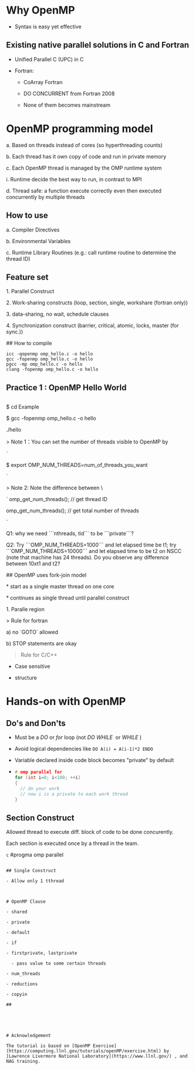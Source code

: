 # Why OpenMP

- Syntax is easy yet effective

## Existing native parallel solutions in C and Fortran

- Unified Parallel C (UPC) in C

- Fortran:

  - CoArray Fortran

  - DO CONCURRENT from Fortran 2008

  - None of them becomes mainstream

# OpenMP programming model

a. Based on threads instead of cores (so hyperthreading counts)

b. Each thread has it own copy of code and run in private memory

c. Each OpenMP thread is managed by the OMP runtime system

i. Runtime decide the best way to run, in contrast to MPI

d. Thread safe: a function execute correctly even then executed concurrently by multiple threads

## How to use

a. Compiler Directives

b. Environmental Variables

c. Runtime Library Routines (e.g.: call runtime routine to determine the thread ID)

## Feature set

1\. Parallel Construct

2\. Work-sharing constructs (loop, section, single, workshare (fortran only))

3\. data-sharing, no wait, schedule clauses

4\. Synchronization construct (barrier, critical, atomic, locks, master (for sync.))

\## How to compile

```shell
icc -qopenmp omp_hello.c -o hello
gcc -fopenmp omp_hello.c -o hello
pgcc -mp omp_hello.c -o hello
clang -fopenmp omp_hello.c -o hello
```

## Practice 1 : OpenMP Hello World

```

```

$ cd Example

$ gcc -fopenmp omp_hello.c -o hello

./hello



\> Note 1：You can set the number of threads visible to OpenMP by

`

$ export OMP\_NUM\_THREADS=num\_of\_threads\_you\_want

`

\> Note 2: Note the difference between \

` omp\_get\_num_threads(); // get thread ID

omp\_get\_num_threads(); // get total number of threads

`

Q1: why we need \`\`\`nthreads, tid\`\`\` to be \`\`\`private\`\`\`?

Q2: Try \`\`\`OMP\_NUM\_THREADS=1000\`\`\` and let elapsed time be t1; try \`\`\`OMP\_NUM\_THREADS=10000\`\`\` and let elapsed time to be t2 on NSCC (note that machine has 24 threads). Do you observe any difference between 10xt1 and t2?

\## OpenMP uses fork-join model

\* start as a single master thread on one core

\* continues as single thread until parallel construct

1\. Paralle region

\> Rule for fortran

a) no \`GOTO\` allowed

b) STOP statements are okay

> Rule for C/C++

- Case sensitive

- structure



# Hands-on with OpenMP

## Do's and Don'ts

- Must be a *DO* or *for* loop (not *DO WHILE*  or *WHILE* )

- Avoid logical dependencies like ```DO A(i) = A(i-1)*2 ENDO```

- Variable declared inside code block becomes "private" by default 

- ```c
  # omp parallel for
  for (int i=0; i<100; ++i)
  {
    // do your work
    // now i is a private to each work thread
  }
  
  ```

## Section Construct

Allowed thread to execute diff. block of code to be done concurently.

Each section is executed once by a thread in the team.

```c```
#progma omp parallel
```

## Single Construct

- Allow only 1 tthread



# OpenMP Clause

- shared

- private

- default

- if

- firstprivate, lastprivate

  - pass value to some certain threads

- num_threads

- reductions

- copyin

## 





# Acknowledgement

The tutorial is based on [OpenMP Exercise](https://computing.llnl.gov/tutorials/openMP/exercise.html) by [Lawrence Livermore National Laboratory](https://www.llnl.gov/) , and NAG training.
